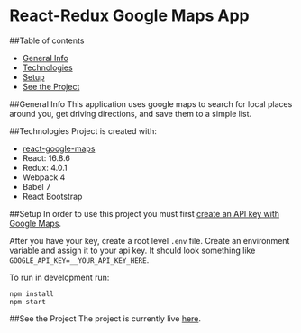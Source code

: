 # React-Redux Google Maps App

##Table of contents
* [General Info](#general-info)
* [Technologies](#technologies)
* [Setup](#setup)
* [See the Project](#see-the-project)

##General Info
This application uses google maps to search for local places around you, get driving directions, and save them to a simple list. 
 
##Technologies
Project is created with:
 * [react-google-maps](https://github.com/tomchentw/react-google-maps)
 * React: 16.8.6
 * Redux: 4.0.1
 * Webpack 4
 * Babel 7
 * React Bootstrap

##Setup
In order to use this project you must first [create an API key with Google Maps](https://developers.google.com/maps/documentation/javascript/get-api-key).

After you have your key, create a root level `.env` file. Create an environment variable and assign it to your api key.
It should look something like `GOOGLE_API_KEY=__YOUR_API_KEY_HERE`. 

To run in development run: 
```
npm install
npm start 
```

##See the Project
The project is currently live [here](https://abrande.github.io/react-google-maps-app/).



